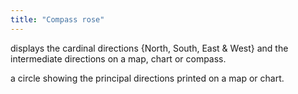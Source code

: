 ```yaml
---
title: "Compass rose"
---
```

displays the cardinal directions {North, South, East &amp; West} and the intermediate directions on a map, chart or compass.

a circle showing the principal directions printed on a map or chart.

